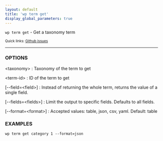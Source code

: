 ```yaml
---
layout: default
title: 'wp term get'
display_global_parameters: true
---
```


`wp term get` - Get a taxonomy term

<small>Quick links: <a href="https://github.com/wp-cli/wp-cli/issues?q=is%3Aopen+label%3Acommand%3Aterm-get+sort%3Aupdated-desc">Github issues</a></small>

<hr />

### OPTIONS

&lt;taxonomy&gt;
: Taxonomy of the term to get

&lt;term-id&gt;
: ID of the term to get

[\--field=&lt;field&gt;]
: Instead of returning the whole term, returns the value of a single field.

[\--fields=&lt;fields&gt;]
: Limit the output to specific fields. Defaults to all fields.

[\--format=&lt;format&gt;]
: Accepted values: table, json, csv, yaml. Default: table

### EXAMPLES

    wp term get category 1 --format=json




